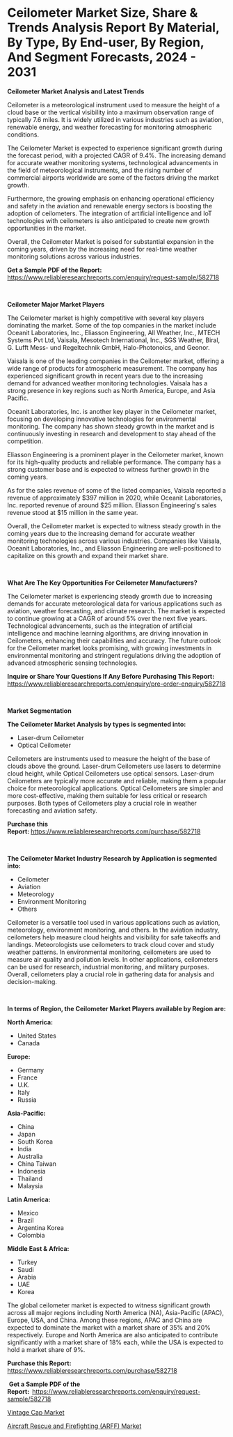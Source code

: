 <p><h1>Ceilometer Market Size, Share & Trends Analysis Report By Material, By Type, By End-user, By Region, And Segment Forecasts, 2024 - 2031</h1></p><p><strong>Ceilometer Market Analysis and Latest Trends</strong></p>
<p><p>Ceilometer is a meteorological instrument used to measure the height of a cloud base or the vertical visibility into a maximum observation range of typically 7.6 miles. It is widely utilized in various industries such as aviation, renewable energy, and weather forecasting for monitoring atmospheric conditions.</p><p>The Ceilometer Market is expected to experience significant growth during the forecast period, with a projected CAGR of 9.4%. The increasing demand for accurate weather monitoring systems, technological advancements in the field of meteorological instruments, and the rising number of commercial airports worldwide are some of the factors driving the market growth.</p><p>Furthermore, the growing emphasis on enhancing operational efficiency and safety in the aviation and renewable energy sectors is boosting the adoption of ceilometers. The integration of artificial intelligence and IoT technologies with ceilometers is also anticipated to create new growth opportunities in the market.</p><p>Overall, the Ceilometer Market is poised for substantial expansion in the coming years, driven by the increasing need for real-time weather monitoring solutions across various industries.</p></p>
<p><strong>Get a Sample PDF of the Report:&nbsp;</strong> <a href="https://www.reliableresearchreports.com/enquiry/request-sample/582718">https://www.reliableresearchreports.com/enquiry/request-sample/582718</a></p>
<p>&nbsp;</p>
<p><strong>Ceilometer Major Market Players</strong></p>
<p><p>The Ceilometer market is highly competitive with several key players dominating the market. Some of the top companies in the market include Oceanit Laboratories, Inc., Eliasson Engineering, All Weather, Inc., MTECH Systems Pvt Ltd, Vaisala, Mesotech International, Inc., SGS Weather, Biral, G. Lufft Mess- und Regeltechnik GmbH, Halo-Photonoics, and Geonor.</p><p>Vaisala is one of the leading companies in the Ceilometer market, offering a wide range of products for atmospheric measurement. The company has experienced significant growth in recent years due to the increasing demand for advanced weather monitoring technologies. Vaisala has a strong presence in key regions such as North America, Europe, and Asia Pacific.</p><p>Oceanit Laboratories, Inc. is another key player in the Ceilometer market, focusing on developing innovative technologies for environmental monitoring. The company has shown steady growth in the market and is continuously investing in research and development to stay ahead of the competition.</p><p>Eliasson Engineering is a prominent player in the Ceilometer market, known for its high-quality products and reliable performance. The company has a strong customer base and is expected to witness further growth in the coming years.</p><p>As for the sales revenue of some of the listed companies, Vaisala reported a revenue of approximately $397 million in 2020, while Oceanit Laboratories, Inc. reported revenue of around $25 million. Eliasson Engineering's sales revenue stood at $15 million in the same year.</p><p>Overall, the Ceilometer market is expected to witness steady growth in the coming years due to the increasing demand for accurate weather monitoring technologies across various industries. Companies like Vaisala, Oceanit Laboratories, Inc., and Eliasson Engineering are well-positioned to capitalize on this growth and expand their market share.</p></p>
<p>&nbsp;</p>
<p><strong>What Are The Key Opportunities For Ceilometer Manufacturers?</strong></p>
<p><p>The Ceilometer market is experiencing steady growth due to increasing demands for accurate meteorological data for various applications such as aviation, weather forecasting, and climate research. The market is expected to continue growing at a CAGR of around 5% over the next five years. Technological advancements, such as the integration of artificial intelligence and machine learning algorithms, are driving innovation in Ceilometers, enhancing their capabilities and accuracy. The future outlook for the Ceilometer market looks promising, with growing investments in environmental monitoring and stringent regulations driving the adoption of advanced atmospheric sensing technologies.</p></p>
<p><strong>Inquire or Share Your Questions If Any Before Purchasing This Report:</strong> <a href="https://www.reliableresearchreports.com/enquiry/pre-order-enquiry/582718">https://www.reliableresearchreports.com/enquiry/pre-order-enquiry/582718</a></p>
<p>&nbsp;</p>
<p><strong>Market Segmentation</strong></p>
<p><strong>The Ceilometer Market Analysis by types is segmented into:</strong></p>
<p><ul><li>Laser-drum Ceilometer</li><li>Optical Ceilometer</li></ul></p>
<p><p>Ceilometers are instruments used to measure the height of the base of clouds above the ground. Laser-drum Ceilometers use lasers to determine cloud height, while Optical Ceilometers use optical sensors. Laser-drum Ceilometers are typically more accurate and reliable, making them a popular choice for meteorological applications. Optical Ceilometers are simpler and more cost-effective, making them suitable for less critical or research purposes. Both types of Ceilometers play a crucial role in weather forecasting and aviation safety.</p></p>
<p><strong>Purchase this Report:&nbsp;</strong><a href="https://www.reliableresearchreports.com/purchase/582718">https://www.reliableresearchreports.com/purchase/582718</a></p>
<p>&nbsp;</p>
<p><strong>The Ceilometer Market Industry Research by Application is segmented into:</strong></p>
<p><ul><li>Ceilometer</li><li>Aviation</li><li>Meteorology</li><li>Environment Monitoring</li><li>Others</li></ul></p>
<p><p>Ceilometer is a versatile tool used in various applications such as aviation, meteorology, environment monitoring, and others. In the aviation industry, ceilometers help measure cloud heights and visibility for safe takeoffs and landings. Meteorologists use ceilometers to track cloud cover and study weather patterns. In environmental monitoring, ceilometers are used to measure air quality and pollution levels. In other applications, ceilometers can be used for research, industrial monitoring, and military purposes. Overall, ceilometers play a crucial role in gathering data for analysis and decision-making.</p></p>
<p>&nbsp;</p>
<p><strong>In terms of Region, the Ceilometer Market Players available by Region are:</strong></p>
<p>
    <p> <strong> North America: </strong>
        <ul>
            <li>United States</li>
            <li>Canada</li>
        </ul>
        </p> 
    <p> <strong> Europe: </strong>
        <ul>
            <li>Germany</li>
            <li>France</li>
            <li>U.K.</li>
            <li>Italy</li>
            <li>Russia</li>
        </ul>
        </p> 
    <p> <strong> Asia-Pacific: </strong>
        <ul>
            <li>China</li>
            <li>Japan</li>
            <li>South Korea</li>
            <li>India</li>
            <li>Australia</li>
            <li>China Taiwan</li>
            <li>Indonesia</li>
            <li>Thailand</li>
            <li>Malaysia</li>
        </ul>
        </p> 
    <p> <strong> Latin America: </strong>
        <ul>
            <li>Mexico</li>
            <li>Brazil</li>
            <li>Argentina Korea</li>
            <li>Colombia</li>
        </ul>
        </p> 
    <p> <strong> Middle East & Africa: </strong>
        <ul>
            <li>Turkey</li>
            <li>Saudi</li>
            <li>Arabia</li>
            <li>UAE</li>
            <li>Korea</li>
        </ul>
    </p>
    </p>
<p><p>The global ceilometer market is expected to witness significant growth across all major regions including North America (NA), Asia-Pacific (APAC), Europe, USA, and China. Among these regions, APAC and China are expected to dominate the market with a market share of 35% and 20% respectively. Europe and North America are also anticipated to contribute significantly with a market share of 18% each, while the USA is expected to hold a market share of 9%.</p></p>
<p><strong>Purchase this Report: </strong><a href="https://www.reliableresearchreports.com/purchase/582718">https://www.reliableresearchreports.com/purchase/582718</a></p>
<p>&nbsp;<strong>Get a Sample PDF of the Report:&nbsp;&nbsp;</strong><a href="https://www.reliableresearchreports.com/enquiry/request-sample/582718">https://www.reliableresearchreports.com/enquiry/request-sample/582718</a></p>
<p><strong></strong></p>
<p><p><a href="https://github.com/gulaimolin/Market-Research-Report-List-3/blob/main/vintage-cap-market.md">Vintage Cap Market</a></p><p><a href="https://issuu.com/reportprime-2/docs/aircraft-rescue-and-firefighting-arff-market-size-">Aircraft Rescue and Firefighting (ARFF) Market</a></p></p>
